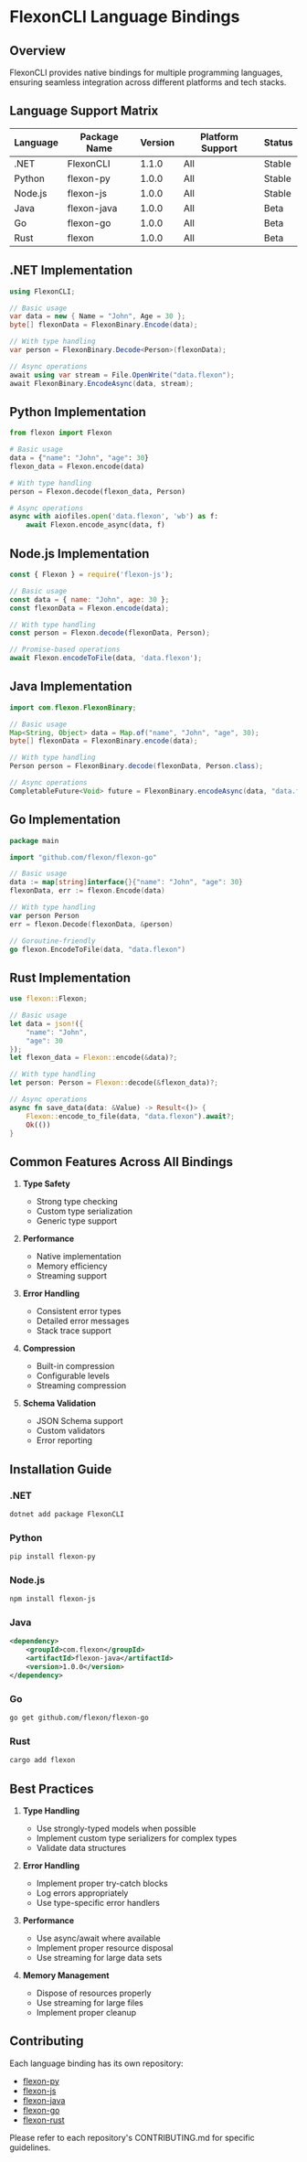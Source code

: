 # FlexonCLI Language Bindings

## Overview

FlexonCLI provides native bindings for multiple programming languages, ensuring seamless integration across different platforms and tech stacks.

## Language Support Matrix

| Language | Package Name | Version | Platform Support | Status |
|----------|--------------|---------|------------------|---------|
| .NET     | FlexonCLI   | 1.1.0   | All             | Stable  |
| Python   | flexon-py   | 1.0.0   | All             | Stable  |
| Node.js  | flexon-js   | 1.0.0   | All             | Stable  |
| Java     | flexon-java | 1.0.0   | All             | Beta    |
| Go       | flexon-go   | 1.0.0   | All             | Beta    |
| Rust     | flexon      | 1.0.0   | All             | Beta    |

## .NET Implementation

```csharp
using FlexonCLI;

// Basic usage
var data = new { Name = "John", Age = 30 };
byte[] flexonData = FlexonBinary.Encode(data);

// With type handling
var person = FlexonBinary.Decode<Person>(flexonData);

// Async operations
await using var stream = File.OpenWrite("data.flexon");
await FlexonBinary.EncodeAsync(data, stream);
```

## Python Implementation

```python
from flexon import Flexon

# Basic usage
data = {"name": "John", "age": 30}
flexon_data = Flexon.encode(data)

# With type handling
person = Flexon.decode(flexon_data, Person)

# Async operations
async with aiofiles.open('data.flexon', 'wb') as f:
    await Flexon.encode_async(data, f)
```

## Node.js Implementation

```javascript
const { Flexon } = require('flexon-js');

// Basic usage
const data = { name: "John", age: 30 };
const flexonData = Flexon.encode(data);

// With type handling
const person = Flexon.decode(flexonData, Person);

// Promise-based operations
await Flexon.encodeToFile(data, 'data.flexon');
```

## Java Implementation

```java
import com.flexon.FlexonBinary;

// Basic usage
Map<String, Object> data = Map.of("name", "John", "age", 30);
byte[] flexonData = FlexonBinary.encode(data);

// With type handling
Person person = FlexonBinary.decode(flexonData, Person.class);

// Async operations
CompletableFuture<Void> future = FlexonBinary.encodeAsync(data, "data.flexon");
```

## Go Implementation

```go
package main

import "github.com/flexon/flexon-go"

// Basic usage
data := map[string]interface{}{"name": "John", "age": 30}
flexonData, err := flexon.Encode(data)

// With type handling
var person Person
err = flexon.Decode(flexonData, &person)

// Goroutine-friendly
go flexon.EncodeToFile(data, "data.flexon")
```

## Rust Implementation

```rust
use flexon::Flexon;

// Basic usage
let data = json!({
    "name": "John",
    "age": 30
});
let flexon_data = Flexon::encode(&data)?;

// With type handling
let person: Person = Flexon::decode(&flexon_data)?;

// Async operations
async fn save_data(data: &Value) -> Result<()> {
    Flexon::encode_to_file(data, "data.flexon").await?;
    Ok(())
}
```

## Common Features Across All Bindings

1. **Type Safety**
   - Strong type checking
   - Custom type serialization
   - Generic type support

2. **Performance**
   - Native implementation
   - Memory efficiency
   - Streaming support

3. **Error Handling**
   - Consistent error types
   - Detailed error messages
   - Stack trace support

4. **Compression**
   - Built-in compression
   - Configurable levels
   - Streaming compression

5. **Schema Validation**
   - JSON Schema support
   - Custom validators
   - Error reporting

## Installation Guide

### .NET
```bash
dotnet add package FlexonCLI
```

### Python
```bash
pip install flexon-py
```

### Node.js
```bash
npm install flexon-js
```

### Java
```xml
<dependency>
    <groupId>com.flexon</groupId>
    <artifactId>flexon-java</artifactId>
    <version>1.0.0</version>
</dependency>
```

### Go
```bash
go get github.com/flexon/flexon-go
```

### Rust
```bash
cargo add flexon
```

## Best Practices

1. **Type Handling**
   - Use strongly-typed models when possible
   - Implement custom type serializers for complex types
   - Validate data structures

2. **Error Handling**
   - Implement proper try-catch blocks
   - Log errors appropriately
   - Use type-specific error handlers

3. **Performance**
   - Use async/await where available
   - Implement proper resource disposal
   - Use streaming for large data sets

4. **Memory Management**
   - Dispose of resources properly
   - Use streaming for large files
   - Implement proper cleanup

## Contributing

Each language binding has its own repository:

- [flexon-py](https://github.com/flexon/flexon-py)
- [flexon-js](https://github.com/flexon/flexon-js)
- [flexon-java](https://github.com/flexon/flexon-java)
- [flexon-go](https://github.com/flexon/flexon-go)
- [flexon-rust](https://github.com/flexon/flexon-rust)

Please refer to each repository's CONTRIBUTING.md for specific guidelines.
